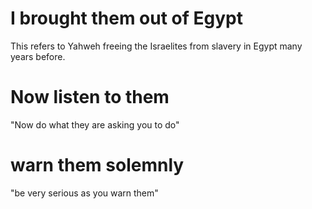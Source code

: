 # I brought them out of Egypt

This refers to Yahweh freeing the Israelites from slavery in Egypt many years before.

# Now listen to them

"Now do what they are asking you to do"

# warn them solemnly

"be very serious as you warn them"